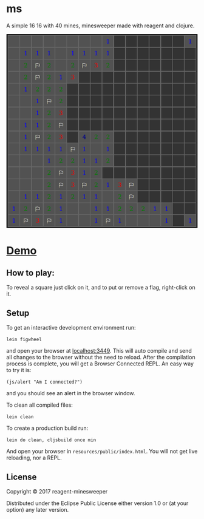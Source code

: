 # ms

A simple 16 16 with 40 mines, minesweeper made with reagent and clojure.

![](https://github.com/Average-user/reagent-minesweeper/blob/master/resources/public/img/rms.png?raw=true)

# [Demo](https://average-user.github.io/reagent-minesweeper/)

## How to play:

To reveal a square just click on it, and to put or remove a flag, right-click on it.

## Setup

To get an interactive development environment run:

    lein figwheel

and open your browser at [localhost:3449](http://localhost:3449/).
This will auto compile and send all changes to the browser without the
need to reload. After the compilation process is complete, you will
get a Browser Connected REPL. An easy way to try it is:

    (js/alert "Am I connected?")

and you should see an alert in the browser window.

To clean all compiled files:

    lein clean

To create a production build run:

    lein do clean, cljsbuild once min

And open your browser in `resources/public/index.html`. You will not
get live reloading, nor a REPL.

## License

Copyright © 2017 reagent-minesweeper

Distributed under the Eclipse Public License either version 1.0 or (at your option) any later version.

